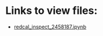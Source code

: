 # Links to view files:

* [redcal_inspect_2458187.ipynb](https://nbviewer.jupyter.org/github/HERA-Team/H1C_IDR3_3_Notebooks/blob/main/redcal_inspect/redcal_inspect_2458187.ipynb)